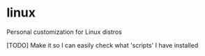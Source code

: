 # linux
Personal customization for Linux distros

[TODO] Make it so I can easily check what 'scripts' I have installed
